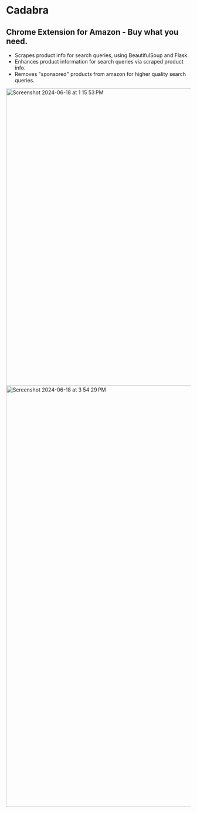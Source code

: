 
# Cadabra

Chrome Extension for Amazon - Buy what you need.
-
- Scrapes product info for search queries, using BeautifulSoup and Flask. 
- Enhances product information for search queries via scraped product info.
- Removes "sponsored" products from amazon for higher quality search queries.

<img width="808" alt="Screenshot 2024-06-18 at 1 15 53 PM" src="https://github.com/user-attachments/assets/0c6b5949-44b9-46fc-bfec-272a92b0e884">
<img width="1144" alt="Screenshot 2024-06-18 at 3 54 29 PM" src="https://github.com/user-attachments/assets/0ccf7f27-2399-4af8-b82f-f51fe7ee019d">
